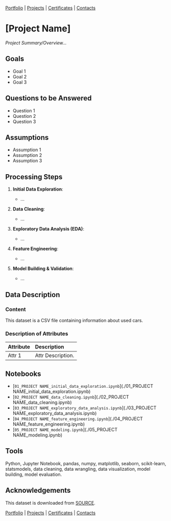 [Portfolio](https://github.com/daluchkin/data-analyst-portfolio) |  [Projects](https://github.com/daluchkin/data-analyst-portfolio/blob/main/projects.md) | [Certificates](https://github.com/daluchkin/data-analyst-portfolio/blob/main/certificates.md) | [Contacts](https://github.com/daluchkin/data-analyst-portfolio#my_contacts)

# [Project Name]

_Project Summary/Overview..._

## Goals
- Goal 1
- Goal 2
- Goal 3

## Questions to be Answered

- Question 1
- Question 2
- Question 3


## Assumptions

- Assumption 1
- Assumption 2
- Assumption 3

## Processing Steps

1. **Initial Data Exploration**:

   - ...
   
2. **Data Cleaning**:
   - ...
   
3. **Exploratory Data Analysis (EDA)**:

   - ...
   
4. **Feature Engineering**:

   - ...
     
5. **Model Building & Validation**:
 
   - ...

## Data Description

### Content
This dataset is a CSV file containing information about used cars.

### Description of Attributes

| Attribute         | Description                                                      |
|:------------------|:-----------------------------------------------------------------|
| Attr 1            | Attr Description.                                                |


## Notebooks
+ [`01_PROJECT NAME_initial_data_exploration.ipynb`](./01_PROJECT NAME_initial_data_exploration.ipynb)
+ [`02_PROJECT NAME_data_cleaning.ipynb`](./02_PROJECT NAME_data_cleaning.ipynb)
+ [`03_PROJECT NAME_exploratory_data_analysis.ipynb`](./03_PROJECT NAME_exploratory_data_analysis.ipynb)
+ [`04_PROJECT NAME_feature_engineering.ipynb`](./04_PROJECT NAME_feature_engineering.ipynb)
+ [`05_PROJECT NAME_modeling.ipynb`](./05_PROJECT NAME_modeling.ipynb)

## Tools
Python, Jupyter Notebook, pandas, numpy, matplotlib, seaborn, scikit-learn, statsmodels, data cleaning, data wrangling, data visualization, model building, model evaluation.

## Acknowledgements

This dataset is downloaded from [SOURCE](URL).


[Portfolio](https://github.com/daluchkin/data-analyst-portfolio) |  [Projects](https://github.com/daluchkin/data-analyst-portfolio/blob/main/projects.md) | [Certificates](https://github.com/daluchkin/data-analyst-portfolio/blob/main/certificates.md) | [Contacts](https://github.com/daluchkin/data-analyst-portfolio#my_contacts)
